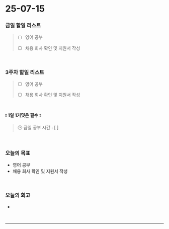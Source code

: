 # 25-07-15

### 금일 할일 리스트
> - [ ] 영어 공부
>
> - [ ] 채용 회사 확인 및 지원서 작성

<br/>

### 3주차 할일 리스트
> - [ ] 영어 공부
>
> - [ ] 채용 회사 확인 및 지원서 작성

<br/>

❗ **1일 1커밋은 필수** ❗

> 🕒 금일 공부 시간 : [ ]

<br/>

### 오늘의 목표
- 영어 공부
- 채용 회사 확인 및 지원서 작성

<br>

### 오늘의 회고
- 


<br/>

---
